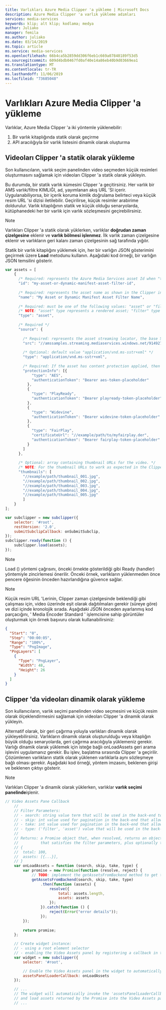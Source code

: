 ```yaml
---
title: Varlıkları Azure Media Clipper 'a yükleme | Microsoft Docs
description: Azure Media Clipper 'a varlık yükleme adımları
services: media-services
keywords: klip; alt klip; kodlama; medya
author: Juliako
manager: femila
ms.author: juliako
ms.date: 03/14/2019
ms.topic: article
ms.service: media-services
ms.openlocfilehash: 66b4ca5b2859dd306f6eb1c669a07840189f53d5
ms.sourcegitcommit: 609d4bdb0467fd0af40e14a86eb40b9d03669ea1
ms.translationtype: MT
ms.contentlocale: tr-TR
ms.lasthandoff: 11/06/2019
ms.locfileid: "73685048"
---
```

# <a name="loading-assets-into-azure-media-clipper"></a>Varlıkları Azure Media Clipper 'a yükleme  

Varlıklar, Azure Media Clipper 'a iki yöntemle yüklenebilir:
1. Bir varlık kitaplığında statik olarak geçirme
2. API aracılığıyla bir varlık listesini dinamik olarak oluşturma

## <a name="statically-load-videos-into-clipper"></a>Videoları Clipper 'a statik olarak yükleme
Son kullanıcıların, varlık seçim panelinden video seçmeden küçük resimleri oluşturmasını sağlamak için videoları Clipper 'a statik olarak yükleyin.

Bu durumda, bir statik varlık kümesini Clipper 'a geçitirsiniz. Her varlık bir AMS varlık/filtre KIMLIĞI, ad, yayımlanan akış URL 'SI içerir. Uygulanabiliyorsa, bir içerik koruma kimlik doğrulama belirteci veya küçük resim URL 'si dizisi iletilebilir. Geçirilirse, küçük resimler arabirime doldurulur. Varlık kitaplığının statik ve küçük olduğu senaryolarda, kütüphanedeki her bir varlık için varlık sözleşmesini geçirebilirsiniz.

> [!NOTE]
> Varlıkları Clipper 'a statik olarak yüklerken, varlıklar **doğrudan zaman çizelgesine** eklenir ve **varlık bölmesi işlenmez**. İlk varlık zaman çizelgesine eklenir ve varlıkların geri kalanı zaman çizelgesinin sağ tarafında yığılır.

Statik bir varlık kitaplığını yüklemek için, her bir varlığın JSON gösterimini geçirmek üzere **Load** metodunu kullanın. Aşağıdaki kod örneği, bir varlığın JSON temsilini gösterir.

```javascript
var assets = [
    {
      /* Required: represents the Azure Media Services asset Id when "type" === "asset"; otherwise, represents the dynamic manifest asset filter Id ("type" === "filter")  */
      "id": "my-asset-or-dynamic-manifest-asset-filter-id",
    
      /* Required: represents the asset name as shown in the Clipper interface */
      "name": "My Asset or Dynamic Manifest Asset Filter Name",
    
      /* Required: must be one of the following values: "asset" or "filter" */
      /* NOTE: "asset" type represents a rendered asset; "filter" type represents a dynamic manifest asset filter */
      "type": "asset",
    
      /* Required */
      "source": {
    
        /* Required: represents the asset streaming locator, the base Smooth Streaming URL */
        "src": "//amssamples.streaming.mediaservices.windows.net/91492735-c523-432b-ba01-faba6c2206a2/AzureMediaServicesPromo.ism/manifest",
    
        /* Optional: default value "application/vnd.ms-sstr+xml" */
        "type": "application/vnd.ms-sstr+xml",
    
        /* Required: If the asset has content protection applied, then you must include an array with the different protection types along with the token to request the license/key; otherwise, provide an empty array */
        "protectionInfo": [{
            "type": "AES",
            "authenticationToken": "Bearer aes-token-placeholder"
          },
          {
            "type": "PlayReady",
            "authenticationToken": "Bearer playready-token-placeholder"
          },
          {
            "type": "Widevine",
            "authenticationToken": "Bearer widevine-token-placeholder"
          },
          {
            "type": "FairPlay",
            "certificateUrl": "//example/path/to/myfairplay.der",
            "authenticationToken": "Bearer fairplay-token-placeholder"
          }
        ]
      },
    
      /* Optional: array containing thumbnail URLs for the video. */
      /* NOTE: For the thumbnail URLs to work as expected in the Clipper timeline they must be evenly distributed across the video (based on the duration) and in chronological order within the array. */
      "thumbnails": [
        "//example/path/thumbnail_001.jpg",
        "//example/path/thumbnail_002.jpg",
        "//example/path/thumbnail_003.jpg",
        "//example/path/thumbnail_004.jpg",
        "//example/path/thumbnail_005.jpg"
        ]
    }
];

var subclipper = new subclipper({
    selector: '#root',
    restVersion: '2.0',
    submitSubclipCallback: onSubmitSubclip,
});
subclipper.ready(function () {
    subclipper.load(assets);
});

```

> [!NOTE]
> Load () yöntemi çağrısını, önceki örnekte gösterildiği gibi Ready (handler) yöntemiyle zincirlemesi önerilir. Önceki örnek, varlıkların yüklenmeden önce pencere öğesinin önceden hazırlandığına güvence sağlar.

> [!NOTE]
> Küçük resim URL 'Lerinin, Clipper zaman çizelgesinde beklendiği gibi çalışması için, video üzerinde eşit olarak dağıtılmaları gerekir (süreye göre) ve dizi içinde kronolojik sırada. Aşağıdaki JSON önceden ayarlanmış kod parçacığını, ' Media Encoder Standard ' işlemcisine sahip görüntüler oluşturmak için örnek başvuru olarak kullanabilirsiniz:

```json
{
  "Start": "0",
  "Step": "00:00:05",
  "Range": "100%",
  "Type": "PngImage",
  "PngLayers": [
    {
      "Type": "PngLayer",
      "Width": 48,
      "Height": 26
    }
  ]
}
```

## <a name="dynamically-load-videos-in-clipper"></a>Clipper 'da videoları dinamik olarak yükleme
Son kullanıcıların, varlık seçimi panelinden video seçmesini ve küçük resim olarak ölçeklendirmesini sağlamak için videoları Clipper 'a dinamik olarak yükleyin.

Alternatif olarak, bir geri çağırma yoluyla varlıkları dinamik olarak yükleyebilirsiniz. Varlıkların dinamik olarak oluşturulduğu veya kitaplığın büyük olduğu senaryolarda, geri çağırma aracılığıyla yüklemeniz gerekir. Varlığı dinamik olarak yüklemek için isteğe bağlı onLoadAssets geri arama işlevini uygulamanız gerekir. Bu işlev, başlatma sırasında Clipper 'a geçirilir. Çözümlenen varlıkların statik olarak yüklenen varlıklarla aynı sözleşmeye bağlı olması gerekir. Aşağıdaki kod örneği, yöntem imzasını, beklenen girişi ve beklenen çıktıyı gösterir.

> [!NOTE]
> Varlıkları Clipper 'a dinamik olarak yüklerken, varlıklar **varlık seçimi panelinde**işlenir.

```javascript
// Video Assets Pane Callback
    //
    // Filter Parameters:
    // - search: string value term that will be used in the back-end to filter assets by name.
    // - skip: int value used for pagination in the back-end that allows skipping a number of assets in the response.
    // - take: int value used for pagination in the back-end that allows defining the number of assets to include in the response.
    // - type: ('filter', 'asset') value that will be used in the back-end to filter assets by type.
    //
    // Returns: a Promise object that, when resolved, returns an object containing an array of assets (input contract)
    //          that satisfies the filter parameters, plus optionally the total types of files available:
    // {
    //  total: 100,
    //  assets: [{...}],
    // }
    var onLoadAssets = function (search, skip, take, type) {
        var promise = new Promise(function (resolve, reject) {
            // TODO: implement the getAssetsFromBackend method to get the assets from the back-end using the filter parameters (search, skip, take, type).
            getAssetsFromBackend(search, skip, take, type)
                .then(function (assets) {
                    resolve({
                        total: assets.length,
                        assets: assets
                    });
                }).catch(function () {
                    reject(Error("error details"));
                });
        });
    
        return promise;
    };

    // Create widget instance:
    // - using a root element selector
    // - enabling the Video Assets panel by registering a callback in the 'assetsPanelLoaderCallback' option parameter.
    var widget = new subclipper({
        selector: '#root',

        // Enable the Video Assets panel in the widget to automatically load assets (input contract)
        assetsPanelLoaderCallback: onLoadAssets
    });

    // ...
    // The widget will automatically invoke the 'assetsPanelLoaderCallback' callback with the filter parameters specified by the user 
    // and load assets returned by the Promise into the Video Assets panel.
    // ...
```
